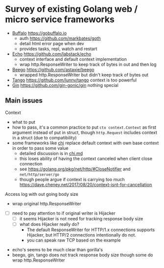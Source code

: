 # Survey of existing Golang web / micro service frameworks

- [Buffalo](gobuffalo.md) https://gobuffalo.io 
  - auth https://github.com/markbates/goth
  - detail html error page when dev
  - provides tasks, repl, watch and restart
- [Echo](echo.md) https://github.com/labstack/echo 
  - context interface and default context implementation
  - wrap http.ResponseWriter to keep track of bytes in out and then log
- [Beego](beego.md) https://github.com/astaxie/beego
  - wrapped http.ResponseWriter but didn't keep track of bytes out  
- [Tango](tango.md) https://github.com/lunny/tango context is too powerful
- [Gin](gin.md) https://github.com/gin-gonic/gin nothing special

## Main issues

Context

- what to put
- how to pass, it's a common practice to put `ctx context.Context` as first argument instead of put in struct, though `http.Request` includes context in a struct (due to compatibility)
- some frameworks like [chi](chi.md) replace default context with own base context in order to pass some value
  - detailed discussion is in [chi.md](chi.md)
  - this loses ability of having the context canceled when client close connection
  - see https://golang.org/pkg/net/http/#CloseNotifier and `net/http/server/go`
  - though people argue if context is carrying too much https://dave.cheney.net/2017/08/20/context-isnt-for-cancellation 

Access log with out going body size

- wrap original http.ResponseWriter
- [ ] need to pay attention to if original writer is Hijacker
  - [ ] it seems Hijacker is not need for tracking response body size
  - [ ] what does Hijacker really do?
    - The default ResponseWriter for HTTP/1.x connections supports Hijacker, but HTTP/2 connections intentionally do not.
    - you can speak raw TCP based on the example
- echo's seems to be much clear than gorilla's 
- beego, gin, tango does not track response body size though some do wrap http.ResponseWriter  